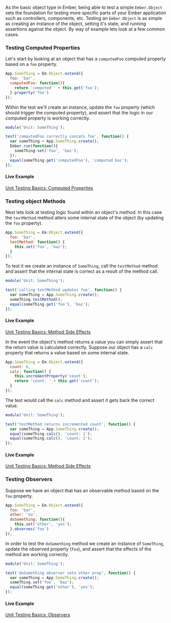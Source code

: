 As the basic object type in Ember, being able to test a simple
`Ember.Object` sets the foundation for testing more specific parts of your
Ember application such as controllers, components, etc. Testing an `Ember.Object`
is as simple as creating an instance of the object, setting it's state, and
running assertions against the object. By way of example lets look at a few
common cases.

### Testing Computed Properties

Let's start by looking at an object that has a `computedFoo` computed property
based on a `foo` property.

```javascript
App.SomeThing = Em.Object.extend({
  foo: 'bar',
  computedFoo: function(){
    return 'computed ' + this.get('foo');
  }.property('foo')
});
```

Within the test we'll create an instance, update the `foo` property (which
should trigger the computed property), and assert that the logic in our
computed property is working correctly.

```javascript
module('Unit: SomeThing');

test('computedFoo correctly concats foo', function() {
  var someThing = App.SomeThing.create();
  Ember.run(function(){
    someThing.set('foo', 'baz');
  });
  equal(someThing.get('computedFoo'), 'computed baz');
});
```

#### Live Example

<a class="jsbin-embed" href="http://jsbin.com/holux/7/embed?output">Unit Testing Basics: Computed Properties</a>
<script src="http://jsbin.com/holux/7/"></script>

### Testing object Methods

Next lets look at testing logic found within an object's method. In this case
the `testMethod` method alters some internal state of the object (by updating
the `foo` property).

```javascript
App.SomeThing = Em.Object.extend({
  foo: 'bar',
  testMethod: function() {
    this.set('foo', 'baz');
  }
});
```

To test it we create an instance of `SomeThing`, call the `testMethod` method
and assert that the internal state is correct as a result of the method call.

```javascript
module('Unit: SomeThing');

test('calling testMethod updates foo', function() {
  var someThing = App.SomeThing.create();
  someThing.testMethod();
  equal(someThing.get('foo'), 'baz');
});
```

#### Live Example

<a class="jsbin-embed" href="http://jsbin.com/holux/3/embed?output">Unit Testing Basics: Method Side Effects</a>
<script src="http://jsbin.com/holux/3"></script>

In the event the object's method returns a value you can simply assert that the
return value is calculated correctly. Suppose our object has a `calc` property
that returns a value based on some internal state.

```javascript
App.SomeThing = Em.Object.extend({
  count: 0,
  calc: function() {
    this.incrementProperty('count');
    return 'count: ' + this.get('count');
  }
});
```

The test would call the `calc` method and assert it gets back the correct value.

```javascript
module('Unit: SomeThing');

test('testMethod returns incremented count', function() {
  var someThing = App.SomeThing.create();
  equal(someThing.calc(), 'count: 1');
  equal(someThing.calc(), 'count: 2');
});
```

#### Live Example

<a class="jsbin-embed" href="http://jsbin.com/holux/10/embed?output">Unit Testing Basics: Method Side Effects</a>
<script src="http://jsbin.com/holux/10"></script>

### Testing Observers

Suppose we have an object that has an observable method based on the `foo`
property.

```javascript
App.SomeThing = Em.Object.extend({
  foo: 'bar',
  other: 'no',
  doSomething: function(){
    this.set('other', 'yes');
  }.observes('foo')
});
```

In order to test the `doSomething` method we create an instance of `SomeThing`,
update the observed property (`foo`), and assert that the effects of the method
are working correctly.

```javascript
module('Unit: SomeThing');

test('doSomething observer sets other prop', function() {
  var someThing = App.SomeThing.create();
  someThing.set('foo', 'baz');
  equal(someThing.get('other'), 'yes');
});
```

#### Live Example

<a class="jsbin-embed" href="http://jsbin.com/holux/9/embed?output">Unit Testing Basics: Observers</a>
<script src="http://jsbin.com/holux/9"></script>

